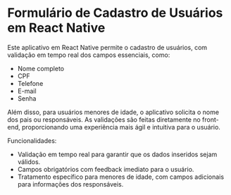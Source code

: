 # Formulário de Cadastro de Usuários em React Native

Este aplicativo em React Native permite o cadastro de usuários, com validação em tempo real dos campos essenciais, como:

* Nome completo
* CPF
* Telefone
* E-mail
* Senha
  
Além disso, para usuários menores de idade, o aplicativo solicita o nome dos pais ou responsáveis. As validações são feitas diretamente no front-end, proporcionando uma experiência mais ágil e intuitiva para o usuário.

Funcionalidades:

- Validação em tempo real para garantir que os dados inseridos sejam válidos.
- Campos obrigatórios com feedback imediato para o usuário.
- Tratamento específico para menores de idade, com campos adicionais para informações dos responsáveis.
